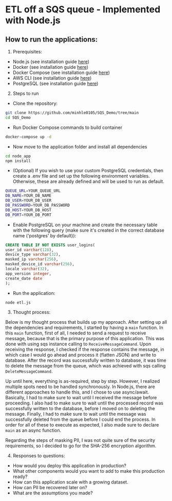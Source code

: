 # ETL off a SQS queue - Implemented with Node.js

## How to run the applications:

1. Prerequisites:
- Node.js (see installation guide [here](https://nodejs.org/en/learn/getting-started/how-to-install-nodejs))
- Docker (see installation guide [here](https://docs.docker.com/get-docker/))
- Docker Compose (see installation guide [here](https://docs.docker.com/compose/install/))
- AWS CLI (see installation guide [here](https://docs.aws.amazon.com/cli/latest/userguide/getting-started-install.html))
- PostgreSQL (see installation guide [here](https://www.postgresql.org/docs/current/tutorial-install.html))

2. Steps to run
- Clone the repository:
```bash
git clone https://github.com/minhle0105/SQS_Demo/tree/main
cd SQS_Demo
```

- Run Docker Compose commands to build container
```bash
docker-compose up -d
```

- Now move to the application folder and install all dependencies
```bash
cd node_app
npm install
```

- (Optional) If you wish to use your custom PostgreSQL credentials, then create a .env file and set up the following environment variables. Otherwise, these are already defined and will be used to run as default.
```bash
QUEUE_URL=YOUR_QUEUE_URL
DB_NAME=YOUR_DB_NAME
DB_USER=YOUR_DB_USER
DB_PASSWORD=YOUR_DB_PASSWORD
DB_HOST=YOUR_DB_HOST
DB_PORT=YOUR_DB_PORT
```

- Enable PostgreSQL on your machine and create the necessary table with the following query (make sure it's created in the correct database name ('postgres' by default)):
```sql
CREATE TABLE IF NOT EXISTS user_logins(
user_id varchar(128),
device_type varchar(32),
masked_ip varchar(256),
masked_device_id varchar(256),
locale varchar(32),
app_version integer,
create_date date
);
```

- Run the application:
```bash
node etl.js
```
3. Thought process:


Below is my thought process that builds up my approach. After setting up all the dependencies and requirements, I started by having a `main` function. In this `main` function, first of all, I needed to send a request to receive message, because that is the primary purpose of this application. This was done with using sqs instance calling to `ReceiveMessageCommand`. Upon receiving the response, I checked if the response contains the message, in which case I would go ahead and process it (flatten JSON) and write to database. After the record was successfully written to database, it was time to delete the message from the queue, which was achieved with sqs calling `DeleteMessageCommand`.

Up until here, everything is as-required, step by step. However, I realized multiple spots need to be handled synchronously. In Node.js, there are different approaches to handle this, and I chose to use async/await. Basically, I had to make sure to wait until I received the message before proceeding. I also had to make sure to wait until the processed record was successfully written to the database, before I moved on to deleting the message. Finally, I had to make sure to wait until the message was successfully deleted from the queue before I could end the process. In order for all of these to execute as expected, I also made sure to declare `main` as an async function.

Regarding the steps of masking PII, I was not quite sure of the security requirements, so I decided to go for the SHA-256 encryption algorithm.

4. Responses to questions:
- How would you deploy this application in production?
- What other components would you want to add to make this production ready?
- How can this application scale with a growing dataset.
- How can PII be recovered later on?
- What are the assumptions you made?